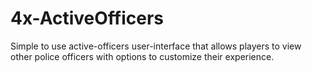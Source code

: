 # 4x-ActiveOfficers
Simple to use active-officers user-interface that allows players to view other police officers with options to customize their experience.
